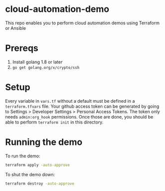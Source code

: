 # cloud-automation-demo
This repo enables you to perform cloud automation demos using Terraform or Ansible

# Prereqs

1. Install golang 1.8 or later
2. `go get golang.org/x/crypto/ssh`

# Setup

Every variable in `vars.tf` without a default must be defined in a `terraform.tfvars` file.  Your github access token can be generated by going to Settings > Developer Settings > Personal Access Tokens.  The token only needs `admin:org_hook` permissions.  Once those are done, you should be able to perform `terraform init` in this directory.

# Running the demo

To run the demo:

```bash
terraform apply -auto-approve
```

To shut the demo down:

```bash
terraform destroy -auto-approve
```
